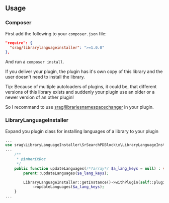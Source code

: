 ## Usage

### Composer

First add the following to your `composer.json` file:

```json
"require": {
  "srag/librarylanguageinstaller": ">=1.0.0"
},
```

And run a `composer install`.

If you deliver your plugin, the plugin has it's own copy of this library and the user doesn't need to install the library.

Tip: Because of multiple autoloaders of plugins, it could be, that different versions of this library exists and suddenly your plugin use an older or a newer version of an other plugin!

So I recommand to use [srag/librariesnamespacechanger](https://packagist.org/packages/srag/librariesnamespacechanger) in your plugin.

### LibraryLanguageInstaller

Expand you plugin class for installing languages of a library to your plugin

```php
...
use srag\LibraryLanguageInstaller\SrSearchPDBlock\x\LibraryLanguageInstaller;
...
	/**
     * @inheritDoc
     */
    public function updateLanguages(/*?array*/ $a_lang_keys = null) : void {
		parent::updateLanguages($a_lang_keys);

		LibraryLanguageInstaller::getInstance()->withPlugin(self::plugin())->withLibraryLanguageDirectory(__DIR__ . "/../vendor/srag/x/lang")
			->updateLanguages($a_lang_keys);
	}
...
```
